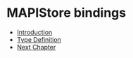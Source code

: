 # MAPIStore bindings #
- [Introduction](/documentation/mapibind/intro.html)
- [Type Definition](/documentation/mapibind/typedefinition.html)
- [Next Chapter](/documentation/mapibind/next.html)
